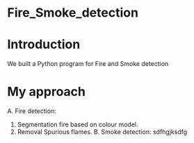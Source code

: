 # Fire_Smoke_detection
# Introduction
We built a Python program for Fire and Smoke detection
# My approach
A. Fire detection:
1. Segmentation fire based on colour model.
2. Removal Spurious flames.
B. Smoke detection:
sdfhgjksdfg

